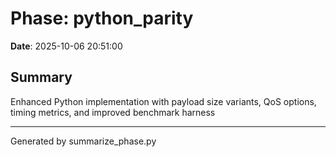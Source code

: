 # Phase: python_parity

**Date**: 2025-10-06 20:51:00

## Summary

Enhanced Python implementation with payload size variants, QoS options, timing metrics, and improved benchmark harness

---
Generated by summarize_phase.py
